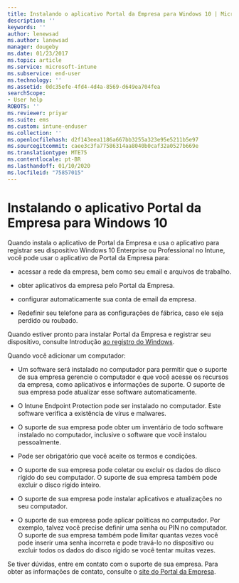 ```yaml
---
title: Instalando o aplicativo Portal da Empresa para Windows 10 | Microsoft Docs
description: ''
keywords: ''
author: lenewsad
ms.author: lanewsad
manager: dougeby
ms.date: 01/23/2017
ms.topic: article
ms.service: microsoft-intune
ms.subservice: end-user
ms.technology: ''
ms.assetid: 0dc35efe-4fd4-4d4a-8569-d649ea704fea
searchScope:
- User help
ROBOTS: ''
ms.reviewer: priyar
ms.suite: ems
ms.custom: intune-enduser
ms.collection: ''
ms.openlocfilehash: d2f143eea1186a667bb3255a323e95e5211b5e97
ms.sourcegitcommit: caee3c3fa77586314aa8040b0caf32a0527b669e
ms.translationtype: MTE75
ms.contentlocale: pt-BR
ms.lasthandoff: 01/10/2020
ms.locfileid: "75857015"
---
```

# <a name="installing-the-company-portal-app-for-windows-10"></a>Instalando o aplicativo Portal da Empresa para Windows 10  

Quando instala o aplicativo de Portal da Empresa e usa o aplicativo para registrar seu dispositivo Windows 10 Enterprise ou Professional no Intune, você pode usar o aplicativo de Portal da Empresa para:

- acessar a rede da empresa, bem como seu email e arquivos de trabalho.

- obter aplicativos da empresa pelo Portal da Empresa.

- configurar automaticamente sua conta de email da empresa.

- Redefinir seu telefone para as configurações de fábrica, caso ele seja perdido ou roubado.

Quando estiver pronto para instalar Portal da Empresa e registrar seu dispositivo, consulte Introdução [ao registro do Windows](windows-enrollment-company-portal.md).  

Quando você adicionar um computador:

- Um software será instalado no computador para permitir que o suporte de sua empresa gerencie o computador e que você acesse os recursos da empresa, como aplicativos e informações de suporte. O suporte de sua empresa pode atualizar esse software automaticamente.

- O Intune Endpoint Protection pode ser instalado no computador. Este software verifica a existência de vírus e malwares.

- O suporte de sua empresa pode obter um inventário de todo software instalado no computador, inclusive o software que você instalou pessoalmente.

- Pode ser obrigatório que você aceite os termos e condições.

- O suporte de sua empresa pode coletar ou excluir os dados do disco rígido do seu computador. O suporte de sua empresa também pode excluir o disco rígido inteiro.

- O suporte de sua empresa pode instalar aplicativos e atualizações no seu computador.

- O suporte de sua empresa pode aplicar políticas no computador. Por exemplo, talvez você precise definir uma senha ou PIN no computador. O suporte de sua empresa também pode limitar quantas vezes você pode inserir uma senha incorreta e pode travá-lo no dispositivo ou excluir todos os dados do disco rígido se você tentar muitas vezes.

Se tiver dúvidas, entre em contato com o suporte de sua empresa. Para obter as informações de contato, consulte o [site do Portal da Empresa](https://go.microsoft.com/fwlink/?linkid=2010980).
